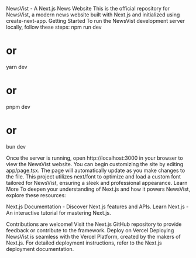 NewsVist - A Next.js News Website
This is the official repository for NewsVist, a modern news website built with Next.js and initialized using create-next-app.
Getting Started
To run the NewsVist development server locally, follow these steps:
npm run dev

# or

yarn dev

# or

pnpm dev

# or

bun dev

Once the server is running, open http://localhost:3000 in your browser to view the NewsVist website.
You can begin customizing the site by editing app/page.tsx. The page will automatically update as you make changes to the file.
This project utilizes next/font to optimize and load a custom font tailored for NewsVist, ensuring a sleek and professional appearance.
Learn More
To deepen your understanding of Next.js and how it powers NewsVist, explore these resources:

Next.js Documentation - Discover Next.js features and APIs.
Learn Next.js - An interactive tutorial for mastering Next.js.

Contributions are welcome! Visit the Next.js GitHub repository to provide feedback or contribute to the framework.
Deploy on Vercel
Deploying NewsVist is seamless with the Vercel Platform, created by the makers of Next.js.
For detailed deployment instructions, refer to the Next.js deployment documentation.
